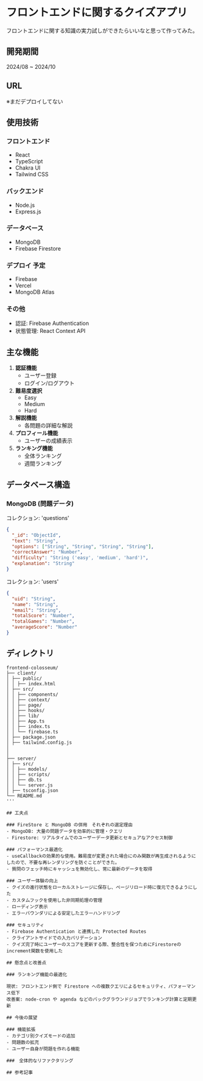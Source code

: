 # フロントエンドに関するクイズアプリ

フロントエンドに関する知識の実力試しができたらいいなと思って作ってみた。

## 開発期間

2024/08 ~ 2024/10

## URL

※まだデプロイしてない

## 使用技術

### フロントエンド

- React
- TypeScript
- Chakra UI
- Tailwind CSS

### バックエンド

- Node.js
- Express.js

### データベース

- MongoDB
- Firebase Firestore

### デプロイ 予定

- Firebase
- Vercel
- MongoDB Atlas

### その他

- 認証: Firebase Authentication
- 状態管理: React Context API

## 主な機能

1. **認証機能**
   - ユーザー登録
   - ログイン/ログアウト
2. **難易度選択**
   - Easy
   - Medium
   - Hard
3. **解説機能**
   - 各問題の詳細な解説
4. **プロフィール機能**
   - ユーザーの成績表示
5. **ランキング機能**
   - 全体ランキング
   - 週間ランキング

## データベース構造

### MongoDB (問題データ)

コレクション: 'questions'

```json
{
  "_id": "ObjectId",
  "text": "String",
  "options": ["String", "String", "String", "String"],
  "correctAnswer": "Number",
  "difficulty": "String ('easy', 'medium', 'hard')",
  "explanation": "String"
}
```

コレクション: 'users'

```json
{
  "uid": "String",
  "name": "String",
  "email": "String",
  "totalScore": "Number",
  "totalGames": "Number",
  "averageScore": "Number"
}
```

## ディレクトリ
```
frontend-colosseum/
├── client/  
│ ├── public/
│ │ ├── index.html
│ ├── src/
│ │ ├── components/
│ │ ├── context/
│ │ ├── page/
│ │ ├── hooks/
│ │ ├── lib/
│ │ ├── App.ts
│ │ ├── index.ts
│ │ └── firebase.ts
│ ├── package.json
│ ├── tailwind.config.js
│  
│
├── server/  
│ ├── src/
│ │ ├── models/
│ │ ├── scripts/
│ │ ├── db.ts
│ │ └── server.js  
│ ├── tsconfig.json
└── README.md
'''

## 工夫点

### FireStore と MongoDB の併用　それぞれの選定理由
- MongoDB: 大量の問題データを効率的に管理・クエリ
- Firestore: リアルタイムでのユーザーデータ更新とセキュアなアクセス制御

### パフォーマンス最適化
- useCallbackの効果的な使用。難易度が変更された場合にのみ関数が再生成されるようにしたので、不要な再レンダリングを防ぐことができた。
- 質問のフェッチ時にキャッシュを無効化し、常に最新のデータを取得

### ユーザー体験の向上
- クイズの進行状態をローカルストレージに保存し、ページリロード時に復元できるようにした
- カスタムフックを使用した非同期処理の管理
- ローディング表示
- エラーバウンダリによる安定したエラーハンドリング

### セキュリティ
- Firebase Authentication と連携した Protected Routes
- クライアントサイドでの入力バリデーション
- クイズ完了時にユーザーのスコアを更新する際、整合性を保つためにFirestoreのincrement関数を使用した

## 懸念点と改善点

### ランキング機能の最適化

現状: フロントエンド側で Firestore への複数クエリによるセキュリティ、パフォーマンス低下
改善案: node-cron や agenda などのバックグラウンドジョブでランキング計算と定期更新

## 今後の展望

### 機能拡張
- カテゴリ別クイズモードの追加
- 問題数の拡充
- ユーザー自身が問題を作れる機能

###　全体的なリファクタリング

## 参考記事
